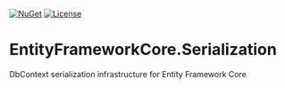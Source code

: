[![NuGet](https://img.shields.io/nuget/v/EntityFrameworkCore.Serialization.svg)](https://www.nuget.org/packages/EntityFrameworkCore.Serialization) [![License](https://img.shields.io/github/license/ins0mniaque/EntityFrameworkCore.Serialization.svg)](LICENSE)

# EntityFrameworkCore.Serialization
DbContext serialization infrastructure for Entity Framework Core

